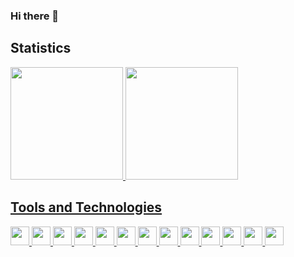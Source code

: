 ### Hi there 👋

<h2 align="left">Statistics</h2>
<div>
<a href="https://github.com/DiogoEngh">
<img height="180em" src="https://github-readme-stats.vercel.app/api/top-langs/?username=DiogoEngh&layout=compact&langs_count=7&theme=dracula"/>
<img height="180em" src="https://github-readme-stats.vercel.app/api?username=DiogoEngh&show_icons=true&theme=dracula&include_all_commits=true&count_private=true"/>
</div>
<h2 align="left">Tools and Technologies</h2>
<div>
<img src="https://cdn.jsdelivr.net/gh/devicons/devicon/icons/javascript/javascript-original.svg" height="30" width="30"/>
<img src="https://cdn.jsdelivr.net/gh/devicons/devicon/icons/vuejs/vuejs-original.svg" height="30" width="30"/>
<img src="https://cdn.jsdelivr.net/gh/devicons/devicon/icons/nodejs/nodejs-original.svg" height="30" width="30"/>
<img src="https://cdn.jsdelivr.net/gh/devicons/devicon/icons/python/python-original.svg" height="30" width="30"/>
<img src="https://cdn.jsdelivr.net/gh/devicons/devicon/icons/flask/flask-original.svg" height="30" width="30"/>
<img src="https://cdn.jsdelivr.net/gh/devicons/devicon/icons/pandas/pandas-original.svg" height="30" width="30"/>
<img src="https://cdn.jsdelivr.net/gh/devicons/devicon/icons/haskell/haskell-original.svg" height="30" width="30"/>
<img src="https://cdn.jsdelivr.net/gh/devicons/devicon/icons/mysql/mysql-original.svg"  height="30" width="30"/>
<img src="https://cdn.jsdelivr.net/gh/devicons/devicon/icons/git/git-original.svg" height="30" width="30"/>
<img src="https://cdn.jsdelivr.net/gh/devicons/devicon/icons/php/php-original.svg" height="30" width="30"/>
<img src="https://cdn.jsdelivr.net/gh/devicons/devicon/icons/html5/html5-original.svg" height="30" width="30"/>
<img src="https://cdn.jsdelivr.net/gh/devicons/devicon/icons/css3/css3-original.svg" height="30" width="30"/>
<img src="https://cdn.jsdelivr.net/gh/devicons/devicon/icons/linux/linux-original.svg" height="30" width="30"/>
